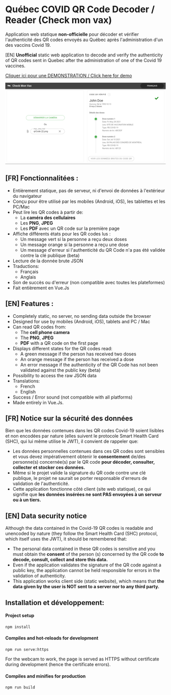 # Québec COVID QR Code Decoder / Reader (Check mon vax)

Application web statique **non-officielle** pour décoder et vérifier l'authenticité des QR codes envoyés au Québec après l'administration d'un des vaccins Covid 19.

[EN]  **Unofficial** static web application to decode and verify the authenticity of QR codes sent in Quebec after the administration of one of the Covid 19 vaccines.

[Cliquer ici pour une DEMONSTRATION / Click here for demo](https://www.checkmonvax.net)

![Demo](doc/johnDoeVax.png)

## [FR] Fonctionnalitées :

- Entièrement statique, pas de serveur, ni d'envoi de données à l'extérieur du navigateur
- Conçu pour être utilisé par les mobiles (Android, iOS), les tablettes et les PC/Mac
- Peut lire les QR codes à partir de:
	- La **caméra des cellulaires**
	- Les **PNG**, **JPEG**
	- Les **PDF** avec un QR code sur la première page
- Affiche différents états pour les QR codes lus :
	- Un message vert si la personne a reçu deux doses
	- Un message orange si la personne a reçu une dose
	- Un message d'erreur si l'authenticité du QR Code n'a pas été validée contre la clé publique (beta)
- Lecture de la donnée brute JSON
- Traductions:
	- Français
	- Anglais
- Son de succès ou d'erreur (non compatible avec toutes les plateformes)
- Fait entièrement en Vue.Js

## [EN] Features :

- Completely static, no server, no sending data outside the browser
- Designed for use by mobiles (Android, iOS), tablets and PC / Mac
- Can read QR codes from:
	- The **cell phone camera**
	- The **PNG**, **JPEG**
	- **PDF** with a QR code on the first page
- Displays different states for the QR codes read:
	- A green message if the person has received two doses
	- An orange message if the person has received a dose
	- An error message if the authenticity of the QR Code has not been validated against the public key (beta)
- Possibility to access the raw JSON data
- Translations:
	- French
	- English
- Success / Error sound (not compatible with all platforms)
- Made entirely in Vue.Js.


## [FR] Notice sur la sécurité des données

Bien que les données contenues dans les QR codes Covid-19 soient lisibles et non encodées par nature (elles suivent le protocole Smart Health Card (SHC), qui lui même utilise le JWT), il convient de rappeler que:

- Les données personnelles contenues dans ces QR codes sont sensibles et vous devez impérativement obtenir le **consentement** de/des personne(s) concernée(s) par le QR code **pour décoder, consulter, collecter et stocker ces données.**
- Même si le projet valide la signature du QR code contre une clé publique, le projet ne saurait se porter responsable d'erreurs de validation de l'authenticité.
- Cette application fonctionne côté client (site web statique), ce qui signifie que **les données insérées ne sont PAS envoyées à un serveur ou à un tiers.**

## [EN] Data security notice

Although the data contained in the Covid-19 QR codes is readable and unencoded by nature (they follow the Smart Health Card (SHC) protocol, which itself uses the JWT), it should be remembered that:

- The personal data contained in these QR codes is sensitive and you must obtain the **consent** of the person (s) concerned by the QR code **to decode, consult, collect and store this data.**
- Even if the application validates the signature of the QR code against a public key, the application cannot be held responsible for errors in the validation of authenticity.
- This application works client side (static website), which means that **the data given by the user is NOT sent to a server nor to any third party.**

## Installation et développement:
#### Project setup
```
npm install
```

#### Compiles and hot-reloads for development
```
npm run serve:https
```
For the webcam to work, the page is served as HTTPS without certificate during development (hence the certificate errors).

#### Compiles and minifies for production
```
npm run build
```
